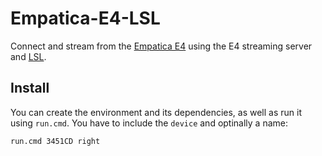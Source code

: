 # Empatica-E4-LSL

Connect and stream from the [Empatica E4](https://www.empatica.com/research/e4) using the E4 streaming server and [LSL](https://github.com/sccn/labstreaminglayer).

## Install

You can create the environment and its dependencies, as well as run it using `run.cmd`. You have to include the `device` and optinally a name:

```bash
run.cmd 3451CD right
```

